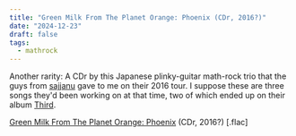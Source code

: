 ```yaml
---
title: "Green Milk From The Planet Orange: Phoenix (CDr, 2016?)"
date: "2024-12-23"
draft: false
tags:
  - mathrock
---
```


Another rarity: A CDr by this Japanese plinky-guitar math-rock trio that the guys from [sajjanu](https://sajjanupechiku.wixsite.com/sajjanu) gave to me on their 2016 tour. I suppose these are three songs they'd been working on at that time, two of which ended up on their album [Third](https://gmftpo.bandcamp.com/album/third).

[Green Milk From The Planet Orange: Phoenix](https://mega.nz/file/wEAQXJID#-u5ACB6Fbp1d6xw2MTXFlz8cDyMAHi41uvTLCzIwLp0) (CDr, 2016?) [.flac]

